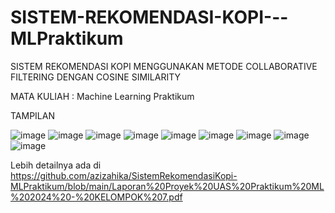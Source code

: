 # SISTEM-REKOMENDASI-KOPI---MLPraktikum
SISTEM REKOMENDASI KOPI MENGGUNAKAN METODE COLLABORATIVE FILTERING DENGAN COSINE SIMILARITY

MATA KULIAH : Machine Learning Praktikum

TAMPILAN 

![image](https://github.com/user-attachments/assets/f739947f-7cc3-48f6-9019-4daa59bc40d8)
![image](https://github.com/user-attachments/assets/e3d17d92-c85b-4130-8825-f71af88f5bb7)
![image](https://github.com/user-attachments/assets/c375ae2f-c019-4958-8b9c-98c39bf9d227)
![image](https://github.com/user-attachments/assets/9b456802-4bd4-4876-8ff6-375121e9b15e)
![image](https://github.com/user-attachments/assets/559dbb95-3126-41e0-824f-52401df811b9)
![image](https://github.com/user-attachments/assets/ef3301fa-1c28-4f7d-80a7-1c8213742b9c)
![image](https://github.com/user-attachments/assets/12ae6273-2c65-4f52-b8d3-d57122e9710c)
![image](https://github.com/user-attachments/assets/a2ea3ced-04be-4283-a3a8-7f0321589689)
![image](https://github.com/user-attachments/assets/5bf2f381-c979-4206-987d-71327f51a6e2)

Lebih detailnya ada di https://github.com/azizahika/SistemRekomendasiKopi-MLPraktikum/blob/main/Laporan%20Proyek%20UAS%20Praktikum%20ML%202024%20-%20KELOMPOK%207.pdf






